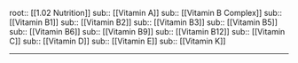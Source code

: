 root:: [[1.02 Nutrition]]
sub:: [[Vitamin A]]
sub:: [[Vitamin B Complex]]
sub:: [[Vitamin B1]]
sub:: [[Vitamin B2]]
sub:: [[Vitamin B3]]
sub:: [[Vitamin B5]]
sub:: [[Vitamin B6]]
sub:: [[Vitamin B9]]
sub:: [[Vitamin B12]]
sub:: [[Vitamin C]]
sub:: [[Vitamin D]]
sub:: [[Vitamin E]]
sub:: [[Vitamin K]]




---

